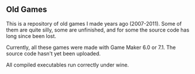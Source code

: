 ## Old Games ##

This is a repository of old games I made years ago (2007-2011). Some of them are quite silly, some are unfinished, and for some the source code has long since been lost.

Currently, all these games were made with Game Maker 6.0 or 7.1. The source code hasn't yet been uploaded.

All compiled executables run correctly under wine.
